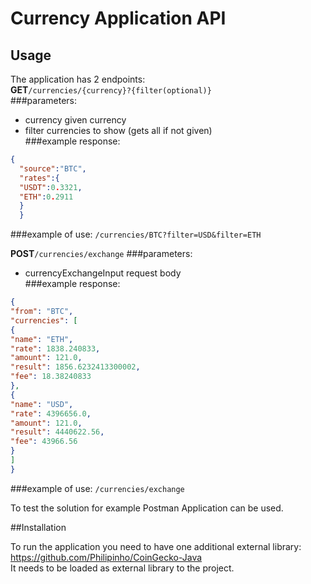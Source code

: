 # Currency Application API
## Usage
The application has 2 endpoints:  
**GET**`/currencies/{currency}?{filter(optional)}`  
###parameters:  
* currency given currency
* filter currencies to show (gets all if not given)  
###example response:
```json
{
  "source":"BTC",
  "rates":{
  "USDT":0.3321,
  "ETH":0.2911
  }
  }
```  
###example of use:
`/currencies/BTC?filter=USD&filter=ETH`

**POST**`/currencies/exchange`
###parameters:
* currencyExchangeInput request body  
###example response:
```JSON
{
"from": "BTC",
"currencies": [
{
"name": "ETH",
"rate": 1838.240833,
"amount": 121.0,
"result": 1856.6232413300002,
"fee": 18.38240833
},
{
"name": "USD",
"rate": 4396656.0,
"amount": 121.0,
"result": 4440622.56,
"fee": 43966.56
}
]
}
```
###example of use:
`/currencies/exchange`

To test the solution for example Postman Application can be used.  

##Installation

To run the application you need to have one additional external library:  
https://github.com/Philipinho/CoinGecko-Java  
It needs to be loaded as external library to the project.
